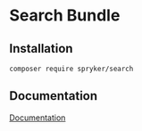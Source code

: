 # Search Bundle

## Installation

```
composer require spryker/search
```

## Documentation

[Documentation](http://spryker.github.io)
